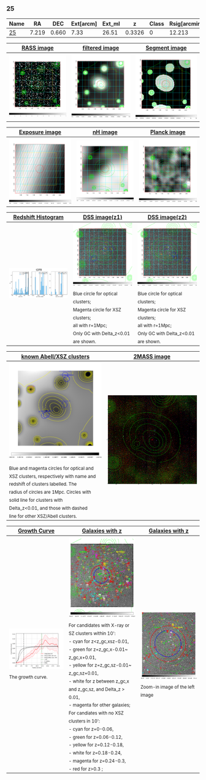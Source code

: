 <div STYLE="page-break-after: always;"></div>

### 25

|Name          |RA          |DEC      | Ext[arcm] | Ext_ml | z    | Class| Rsig[arcmin] | CRsig[c/s] | CR500[c/s] | R500[Mpc] |L500[erg/s]|F500[erg/s/cm^2]| M500[Msun]|Tx[keV]|beta|GC(XSZ,Delta_z<0.01)| GC(OPT,Delta_z<0.01)|GC|alias|
|--------------|------------|------------|---|---|-----------|--------|------|------|----|----|----|----|----|----|----|----|----|----|---|
|[25](script/25.md)     | 7.219       | 0.660       | 7.33    | 26.51   | 0.3326 | 0   | 12.213 |0.068 |0.061 |1.069 |4.445e+44 |1.213e-12 |4.905e+14 |6.384 |0.958 |-, |-, |-, |t370|

|[RASS image](../image/25/25_img.pdf)|[filtered image](../image/25/25_fil.pdf)|[Segment image](../image/25/25_seg.pdf)|
|-------------------|--------------------|-------------------|
| <img src="../image/25/25_img.png" width="300">  | <img src="../image/25/25_fil.png" width="300">   | <img src="../image/25/25_seg.png" width="300">  |

|[Exposure image](../image/25/25_mex.pdf)| [nH image](../image/25/25_nh.pdf)| [Planck image](../image/25/25_p.pdf)|
|-------------------|--------------------|-------------------|
|<img src="../image/25/25_mex.png" width="300">   | <img src="../image/25/25_nh.png" width="300">    | <img src="../image/25/25_p.png" width="300"> |

|[Redshift Histogram](../image/25/25_zg.pdf) | [DSS image(z1)](../image/25/25_dss_z1.pdf)      |  [DSS image(z2)](../image/25/25_dss_z2.pdf)    |
|-------------------|--------------------|-------------------|
|<img src="../image/25/25_zg.png" width="300"> |<img src="../image/25/25_dss_z1.png" width="300"> <sub><br>Blue circle for optical clusters; <br>Magenta circle for XSZ clusters; <br>all with r=1Mpc; <br>Only GC with Delta_z<0.01 are shown. </sub>| <img src="../image/25/25_dss_z2.png" width="300"><sub><br>Blue circle for optical clusters; <br>Magenta circle for XSZ clusters; <br>all with r=1Mpc; <br>Only GC with Delta_z<0.01 are shown. </sub> |

|[known Abell/XSZ clusters](../image/25/25_m.pdf) | [2MASS image](../image/25/25_2mass.pdf)      |
|-------------------|-------------------|
|<img src=../image/25/25_m.png width="300"> <sub><br>Blue and magenta circles for optical and <br>XSZ clusters, respectively with name and <br>redshift of clusters labelled. The <br>radius of circles are 1Mpc. Circles with <br>solid line for clusters with <br>Delta_z<0.01, and those with dashed <br>line for other XSZ/Abell clusters.        </sub>|<img src="../image/25/25_2mass.png" width="300">  |

|[Growth Curve](../image/25/25_gca_all.png) |[Galaxies with z](../image/25/25_opt_ned.pdf) |[Galaxies with z](../image/25/25_opt_ned_zoom.pdf) |
|-------------------|-------------------|-------------------|
| <img src="../image/25/25_gca_all.png" width="300"> <sub><br>The growth curve.</sub>| <img src=../image/25/25_opt_ned.png width="300"> <br><sub> For candidates with X-ray or SZ clusters within 10': <br> - cyan for z<z_gc,xsz-0.01, <br> - green for z=z_gc,x-0.01~ z_gc,x+0.01, <br> - yellow for z=z_gc,sz-0.01~ z_gc,sz+0.01, <br> - white for z between z_gc,x and z_gc,sz, and Delta_z > 0.01, <br> - magenta for other galaxies; <br>For candiates with no XSZ clusters in 10': <br> - cyan for z=0-0.06, <br> - green for z=0.06-0.12, <br> - yellow for z=0.12-0.18, <br> - white for z=0.18-0.24, <br> - magenta for z=0.24-0.3, <br> - red for z>0.3 ;  </sub>|<img src=../image/25/25_opt_ned_zoom.png width="300">  <br><sub> Zoom-in image of the left image</sub>|




